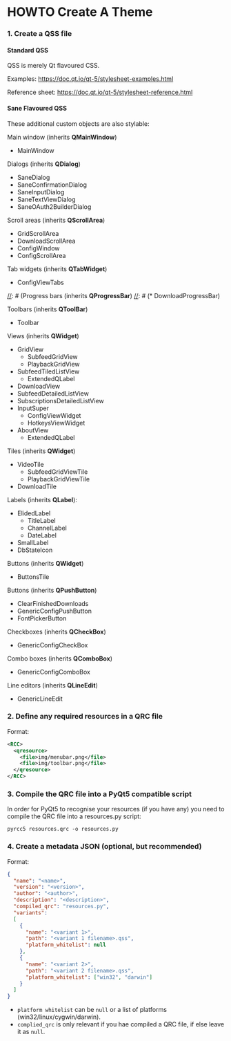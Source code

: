 HOWTO Create A Theme
====================

### 1. Create a QSS file

#### Standard QSS

QSS is merely Qt flavoured CSS.

Examples: https://doc.qt.io/qt-5/stylesheet-examples.html

Reference sheet: https://doc.qt.io/qt-5/stylesheet-reference.html

#### Sane Flavoured QSS

These additional custom objects are also stylable:

Main window (inherits **QMainWindow**)
* MainWindow

Dialogs (inherits **QDialog**)
* SaneDialog
* SaneConfirmationDialog
* SaneInputDialog
* SaneTextViewDialog
* SaneOAuth2BuilderDialog

Scroll areas (inherits **QScrollArea**)
* GridScrollArea
* DownloadScrollArea
* ConfigWindow
* ConfigScrollArea

Tab widgets (inherits **QTabWidget**)
* ConfigViewTabs

[//]: # (Abandoned for now due to override unsetting all the defaults into an unusable status)
[//]: # (Progress bars (inherits **QProgressBar**)
[//]: # (* DownloadProgressBar)

Toolbars (inherits **QToolBar**)
* Toolbar

Views (inherits **QWidget**)
  * GridView
    * SubfeedGridView
    * PlaybackGridView
  * SubfeedTiledListView
    * ExtendedQLabel
  * DownloadView
  * SubfeedDetailedListView
  * SubscriptionsDetailedListView
  * InputSuper
    * ConfigViewWidget
    * HotkeysViewWidget
  * AboutView
    * ExtendedQLabel

Tiles (inherits **QWidget**)
  * VideoTile
    * SubfeedGridViewTile
    * PlaybackGridViewTile
  * DownloadTile

Labels (inherits **QLabel**):
  * ElidedLabel
    * TitleLabel
    * ChannelLabel
    * DateLabel
  * SmallLabel
  * DbStateIcon

Buttons (inherits **QWidget**)
* ButtonsTile

Buttons (inherits **QPushButton**)
* ClearFinishedDownloads
* GenericConfigPushButton
* FontPickerButton

Checkboxes (inherits **QCheckBox**)
* GenericConfigCheckBox

Combo boxes (inherits **QComboBox**)
* GenericConfigComboBox

Line editors (inherits **QLineEdit**)
* GenericLineEdit

### 2. Define any required resources in a QRC file

Format:

```xml
<RCC>
  <qresource>
    <file>img/menubar.png</file>
    <file>img/toolbar.png</file>
  </qresource>
</RCC>
```

### 3. Compile the QRC file into a PyQt5 compatible script


In order for PyQt5 to recognise your resources (if you have any) you need to compile the QRC file into a resources.py
script:
 
 `pyrcc5 resources.qrc -o resources.py`


### 4. Create a metadata JSON (optional, but recommended)

Format:
```json
{
  "name": "<name>",
  "version": "<version>",
  "author": "<author>",
  "description": "<description>",
  "compiled_qrc": "resources.py",
  "variants":
  [
    {
      "name": "<variant 1>",
      "path": "<variant 1 filename>.qss",
      "platform_whitelist": null
    },
    {
      "name": "<variant 2>",
      "path": "<variant 2 filename>.qss",
      "platform_whitelist": ["win32", "darwin"]
    }
  ]
}
```

  * `platform whitelist` can be `null` or a list of platforms (win32/linux/cygwin/darwin).
  * `complied_qrc` is only relevant if you hae compiled a QRC file, if else leave it as `null`.